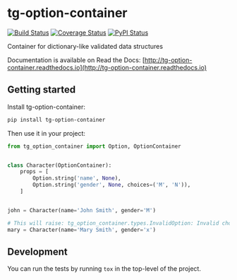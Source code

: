 # tg-option-container

[![Build Status](https://travis-ci.org/Jyrno42/tg-option-container.svg)](https://travis-ci.org/Jyrno42/tg-option-container)
[![Coverage Status](https://codecov.io/gh/Jyrno42/tg-option-container/branch/master/graph/badge.svg)](https://codecov.io/gh/Jyrno42/tg-option-container)
[![PyPI Status](https://badge.fury.io/py/tg-option-container.png)](https://badge.fury.io/py/tg-option-container)

Container for dictionary-like validated data structures

Documentation is available on Read the Docs: [http://tg-option-container.readthedocs.io](http://tg-option-container.readthedocs.io)

## Getting started

Install tg-option-container:

```sh
pip install tg-option-container
```

Then use it in your project:

```python
from tg_option_container import Option, OptionContainer


class Character(OptionContainer):
    props = [
        Option.string('name', None),
        Option.string('gender', None, choices=('M', 'N')),
    ]


john = Character(name='John Smith', gender='M')

# This will raise: tg_option_container.types.InvalidOption: Invalid choice x for option `gender`, choices are ('M', 'N').
mary = Character(name='Mary Smith', gender='x')
```

## Development

You can run the tests by running `tox` in the top-level of the project.
